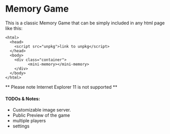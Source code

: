 # Memory Game

This is a classic Memory Game that can be simply included in any html page like this:

    <html>
      <head>
        <script src="unpkg">link to unpkg</script>
      </head>
      <body>
        <div class="container">
              <mini-memory></mini-memory>
        </div>
      </body>
    </html>

** Please note Internet Explorer 11 is not supported **

#### TODOs & Notes:


- Customizable image server.
- Public Preview of the game
- multiple players
- settings


